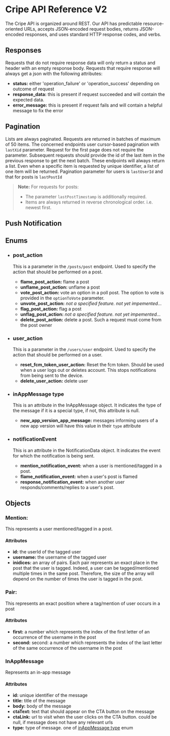 # Cripe API Reference V2
The Cripe API is organized around REST. Our API has predictable resource-oriented URLs, accepts JSON-encoded request bodies, returns JSON-encoded responses, and uses standard HTTP response codes, and verbs.

## Responses
Requests that do not require response data will only return a status and header with an empty response body.
Requests that require response will always get a json with the following attributes:
- **status:**
  either 'operation_failure' or 'operation_success' depending on outcome of request
- **response_data:**
  this is present if request succeeded and will contain the expected data.
- **error_message:**
  this is present if request fails and will contain a helpful message to fix the error

## Pagination
Lists are always paginated. Requests are returned in batches of maximum of 50 items. The concerned endpoints user cursor-based pagination with `lastXid` parameter. Request for the first page does not require the parameter. Subsequent requests should provide the id of the last item in the previous response to get the next batch.
These endpoints will always return a list. Even when a specific item is requested by unique identifier, a list of one item will be returned.
Pagination parameter for users is `lastUserId` and that for posts is `lastPostId`
> **Note:**   For requests for posts:
> - The parameter `lastPostTimestamp` is additionally required.
> - Items are always returned in reverse chronological order. i.e. newest first.

## Push Notification

## Enums
- ### post_action

  This is a parameter in the `/posts/post` endpoint. Used to specify the action that should be performed on a post.
  - **flame_post_action:** flame a post
  - **unflame_post_action:** unflame a post
  - **vote_post_action:** vote an option in a poll post. The option to vote is provided in the `optionToVote` parameter.
  - **unvote_post_action:** _not a specified feature. not yet impemented..._
  - **flag_post_action:** flag a post
  - **unflag_post_action:** _not a specified feature. not yet impemented..._
  - **delete_post_action:** delete a post. Such a request must come from the post owner
- ### user_action

  This is a parameter in the `/users/user` endpoint. Used to specify the action that should be performed on a user.
  - **reset_fcm_token_user_action:** Reset the fcm token. Should be used when a user logs out or deletes account. This stops notifications from being sent to the device.
  - **delete_user_action:** delete user
- ### inAppMessage type

  This is an attribute in the InAppMessage object. It indicates the type of the message if it is a special type, if not, this attribute is null.
  - **new_app_version_app_message:** messages informing users of a new app version will have this value in their `type` attribute
- ### notificationEvent

  This is an attribute in the NotificationData object. It indicates the event for which the notification is being sent.
  - **mention_notification_event:** when a user is mentioned/tagged in a post.
  - **flame_notification_event:** when a user's post is flamed
  - **response_notification_event:** when another user responds/comments/replies to a user's post.
 
## Objects
### Mention:
This represents a user mentioned/tagged in a post.
#### Attributes
- **id:** the userId of the tagged user
- **username:** the username of the tagged user
- **inidices:** an array of pairs. Each pair represents an exact place in the post that the user is tagged. Indeed, a user can be tagged/mentioned multiple times in the same post. Therefore, the size of the array will depend on the number of times the user is tagged in the post.

### Pair:
This represents an exact position where a tag/mention of user occurs in a post
#### Attributes
- **first:** a number which represents the index of the first letter of an occurrence of the username in the post
- **second:** second: a number which represents the index of the last letter of the same occurrence of the username in the post

### InAppMessage
Represents an in-app message
#### Attributes
- **id:** unique identifier of the message
- **title:** title of the message
- **body:** body of the message
- **ctaText:** text that should appear on the CTA button on the message
- **ctaLink:** url to visit when the user clicks on the CTA button. could be null, if message does not have any relevant urls
- **type:** type of message. one of [inAppMessage type](https://github.com/O-Thadd/Cripe-API-Doc/blob/main/API%20Documentation.md#inappmessage-type) enum
